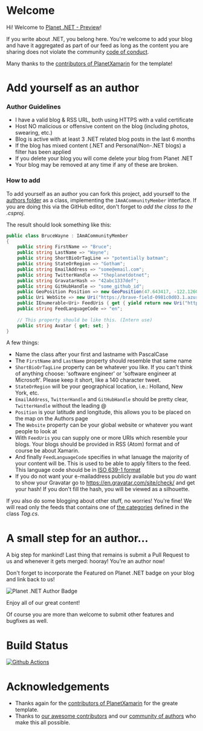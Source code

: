 # Welcome

Hi! Welcome to [Planet .NET - Preview](https://brave-field-0981c0d03.1.azurestaticapps.net/)!

If you write about .NET, you belong here. You're welcome to add your blog and have it aggregated as part of our feed as long as the content you are sharing does not violate the community [code of conduct](https://github.com/mabroukmahdhi/planet.net/blob/master/CODE_OF_CONDUCT.md).

Many thanks to the [contributors of PlanetXamarin](https://github.com/planetxamarin/planetxamarin/graphs/contributors) for the template!

# Add yourself as an author

### Author Guidelines
- I have a valid blog & RSS URL, both using HTTPS with a valid certificate
- Host NO malicious or offensive content on the blog (including photos, swearing, etc.)
- Blog is active with at least 3 .NET related blog posts in the last 6 months
- If the blog has mixed content (.NET and Personal/Non-.NET blogs) a filter has been applied
- If you delete your blog you will come delete your blog from Planet .NET
- Your blog may be removed at any time if any of these are broken.

### How to add

To add yourself as an author you can fork this project, add yourself to the [authors folder](https://github.com/mabroukmahdhi/planet.net/tree/main/PlanetDotnet.Api/Models/Foundations/Authors) as a class, implementing the `IAmACommunityMember` interface. If you are doing this via the GitHub editor, don't forget to _add the class to the .csproj_.

The result should look something like this:

``` csharp
public class BruceWayne : IAmACommunityMember
{
    public string FirstName => "Bruce";
    public string LastName => "Wayne";
    public string ShortBioOrTagLine => "potentially batman";
    public string StateOrRegion => "Gotham";
    public string EmailAddress => "some@email.com";
    public string TwitterHandle => "theplanetdotnet";
    public string GravatarHash => "42abc1337def";
    public string GitHubHandle => "some_github_id";
    public GeoPosition Position => new GeoPosition(47.643417, -122.126083);
    public Uri WebSite => new Uri("https://brave-field-0981c0d03.1.azurestaticapps.net/");
    public IEnumerable<Uri> FeedUris { get { yield return new Uri("https://brave-field-0981c0d03.1.azurestaticapps.net/api/rss"); } }
    public string FeedLanguageCode => "en";
    
    // This property should be like this. (Intern use)
    public string Avatar { get; set; }
}
```

A few things: 
- Name the class after your first and lastname with PascalCase
- The `FirstName` and `LastName` property should resemble that same name
- `ShortBioOrTagLine` property can be whatever you like. If you can't think of anything choose: 'software engineer' or 'software engineer at Microsoft'. Please keep it short, like a 140 character tweet.
- `StateOrRegion` will be your geographical location, i.e.: Holland, New York, etc.
- `EmailAddress`, `TwitterHandle` and `GitHubHandle` should be pretty clear, `TwitterHandle` without the leading @
- `Position` is your latitude and longitude, this allows you to be placed on the map on the Authors page
- The `Website` property can be your global website or whatever you want people to look at
- With `FeedUris` you can supply one or more URIs which resemble your blogs. Your blogs should be provided in RSS (Atom) format and of course be about Xamarin.
- And finally `FeedLanguageCode` specifies in what lanuage the majority of your content will be. This is used to be able to apply filters to the feed. This language code should be in [ISO 639-1 format](https://en.wikipedia.org/wiki/List_of_ISO_639-1_codes)
- If you do not want your e-mailaddress publicly available but you _do_ want to show your Gravatar go to https://en.gravatar.com/site/check/ and get your hash! If you don't fill the hash, you will be viewed as a silhouette.

If you also do some blogging about other stuff, no worries! You're fine! We will read only the feeds that contains one of [the categories](https://github.com/mabroukmahdhi/planet.net/blob/main/PlanetDotnet.Shared/Abstractions/Tags/Tag.cs) defined in the class _Tag.cs_.


# A small step for an author...

A big step for mankind! Last thing that remains is submit a Pull Request to us and whenever it gets merged: hooray! You're an author now!

Don't forget to incorporate the Featured on Planet .NET badge on your blog and link back to us!

![Planet .NET Author Badge](https://github.com/mabroukmahdhi/planet.net/blob/main/Assets/Badge/Badge0.png)

Enjoy all of our great content! 

Of course you are more than welcome to submit other features and bugfixes as well.

# Build Status
[![Github Actions](https://github.com/mabroukmahdhi/planet.net/actions/workflows/azure-static-web-apps-brave-field-0981c0d03.yml/badge.svg)](https://github.com/mabroukmahdhi/planet.net/actions/workflows/azure-static-web-apps-brave-field-0981c0d03.yml)

# Acknowledgements
* Thanks again for the [contributors of PlanetXamarin](https://github.com/planetxamarin/planetxamarin/graphs/contributors) for the greate template.
* Thanks to [our awesome contributors](https://github.com/mabroukmahdhi/planet.net/graphs/contributors) and our [community of authors](https://github.com/mabroukmahdhi/planet.net/tree/main/PlanetDotnet.Api/Models/Foundations/Authors) who make this all possible.
